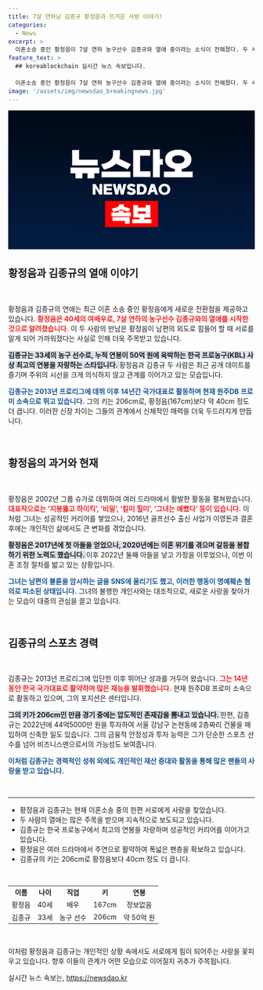 ```yaml
---
title: 7살 연하남 김종규 황정음과 뜨거운 사랑 이야기!
categories:
  - News
excerpt: >
  이혼소송 중인 황정음이 7살 연하 농구선수 김종규와 열애 중이라는 소식이 전해졌다. 두 사람은 공개 데이트를 즐기며 사랑을 키우고 있어 화제를 모으고 있다.
feature_text: >
  ## koreablockchain 실시간 뉴스 속보입니다.

  이혼소송 중인 황정음이 7살 연하 농구선수 김종규와 열애 중이라는 소식이 전해졌다. 두 사람은 공개 데이트를 즐기며 사랑을 키우고 있어 화제를 모으고 있다.
image: '/assets/img/newsdao_breakingnews.jpg'
---
```


<p><img src="/assets/img/newsdao_breakingnews.jpg" alt="koreablockchain 속보" /></p>

<h2 data-ke-size="size26">황정음과 김종규의 열애 이야기</h2>

<p data-ke-size="size16">&nbsp;</p>

<p>황정음과 김종규의 연애는 최근 이혼 소송 중인 황정음에게 새로운 전환점을 제공하고 있습니다. <b><span style="color: #ee2323;">황정음은 40세의 여배우로, 7살 연하의 농구선수 김종규와의 열애를 시작한 것으로 알려졌습니다.</span></b> 이 두 사람의 만남은 황정음이 남편의 외도로 힘들어 할 때 서로를 알게 되어 가까워졌다는 사실로 인해 더욱 주목받고 있습니다. </p>

<p><b><span style="background-color: #21538527;">김종규는 33세의 농구 선수로, 누적 연봉이 50억 원에 육박하는 한국 프로농구(KBL) 사상 최고의 연봉을 자랑하는 스타입니다. </span></b> 황정음과 김종규 두 사람은 최근 공개 데이트를 즐기며 주위의 시선을 크게 의식하지 않고 관계를 이어가고 있는 모습입니다. </p>

<p><b><span style="color: #1a5490;">김종규는 2013년 프로리그에 데뷔 이후 14년간 국가대표로 활동하며 현재 원주DB 프로미 소속으로 뛰고 있습니다.</span></b> 그의 키는 206cm로, 황정음(167cm)보다 약 40cm 정도 더 큽니다. 이러한 신장 차이는 그들의 관계에서 신체적인 매력을 더욱 두드러지게 만듭니다.</p>

<p data-ke-size="size16">&nbsp;</p>

<h2 data-ke-size="size26">황정음의 과거와 현재</h2>

<p data-ke-size="size16">&nbsp;</p>

<p>황정음은 2002년 그룹 슈가로 데뷔하여 여러 드라마에서 활발한 활동을 펼쳐왔습니다. <b><span style="color: #ee2323;">대표작으로는 ‘지붕뚫고 하이킥’, ‘비밀’, ‘킬미 힐미’, ‘그녀는 예뻤다’ 등이 있습니다.</span></b> 이처럼 그녀는 성공적인 커리어를 쌓았으나, 2016년 골프선수 출신 사업가 이영돈과 결혼 후에는 개인적인 삶에서도 큰 변화를 겪었습니다. </p>

<p><b><span style="background-color: #21538527;">황정음은 2017년에 첫 아들을 얻었으나, 2020년에는 이혼 위기를 겪으며 갈등을 봉합하기 위한 노력도 했습니다. </span></b> 이후 2022년 둘째 아들을 낳고 가정을 이루었으나, 이번 이혼 조정 절차를 밟고 있는 상황입니다. </p>

<p><b><span style="color: #1a5490;">그녀는 남편의 불륜을 암시하는 글을 SNS에 올리기도 했고, 이러한 행동이 명예훼손 혐의로 피소된 상태입니다.</span></b> 그녀의 불행한 개인사와는 대조적으로, 새로운 사랑을 찾아가는 모습이 대중의 관심을 끌고 있습니다.</p>

<p data-ke-size="size16">&nbsp;</p>

<h2 data-ke-size="size26">김종규의 스포츠 경력</h2>

<p data-ke-size="size16">&nbsp;</p>

<p>김종규는 2013년 프로리그에 입단한 이후 뛰어난 성과를 거두어 왔습니다. <b><span style="color: #ee2323;">그는 14년 동안 한국 국가대표로 활약하며 많은 재능을 발휘했습니다.</span></b> 현재 원주DB 프로미 소속으로 활동하고 있으며, 그의 포지션은 센터입니다. </p>

<p><b><span style="background-color: #21538527;">그의 키가 206cm인 만큼 경기 중에는 압도적인 존재감을 뽐내고 있습니다. </span></b> 한편, 김종규는 2022년에 44억5000만 원을 투자하여 서울 강남구 논현동에 2층짜리 건물을 매입하여 신축한 일도 있습니다. 그의 금융적 안정성과 투자 능력은 그가 단순한 스포츠 선수를 넘어 비즈니스맨으로서의 가능성도 보여줍니다.</p>

<p><b><span style="color: #1a5490;">이처럼 김종규는 경력적인 성취 외에도 개인적인 재산 증대와 활동을 통해 많은 팬들의 사랑을 받고 있습니다.</span></b> </p>

<p data-ke-size="size16">&nbsp;</p>

<hr>

<ul>
<li>황정음과 김종규는 현재 이혼소송 중의 한편 서로에게 사랑을 찾았습니다.</li>
<li>두 사람의 열애는 많은 주목을 받으며 지속적으로 보도되고 있습니다.</li>
<li>김종규는 한국 프로농구에서 최고의 연봉을 자랑하며 성공적인 커리어를 이어가고 있습니다.</li>
<li>황정음은 여러 드라마에서 주연으로 활약하여 폭넓은 팬층을 확보하고 있습니다.</li>
<li>김종규의 키는 206cm로 황정음보다 40cm 정도 더 큽니다.</li>
</ul>

<p data-ke-size="size16">&nbsp;</p> 

<table>
<tr>
<td style="text-align: center; height: 17px;"><b>이름</b></td>
<td style="text-align: center; height: 17px;"><b>나이</b></td>
<td style="text-align: center; height: 17px;"><b>직업</b></td>
<td style="text-align: center; height: 17px;"><b>키</b></td>
<td style="text-align: center; height: 17px;"><b>연봉</b></td>
</tr>
<tr>
<td style="text-align: center; height: 17px;">황정음</td>
<td style="text-align: center; height: 17px;">40세</td>
<td style="text-align: center; height: 17px;">배우</td>
<td style="text-align: center; height: 17px;">167cm</td>
<td style="text-align: center; height: 17px;">정보없음</td>
</tr>
<tr>
<td style="text-align: center; height: 17px;">김종규</td>
<td style="text-align: center; height: 17px;">33세</td>
<td style="text-align: center; height: 17px;">농구 선수</td>
<td style="text-align: center; height: 17px;">206cm</td>
<td style="text-align: center; height: 17px;">약 50억 원</td>
</tr>
</table> 

<p data-ke-size="size16">&nbsp;</p> 

<p>이처럼 황정음과 김종규는 개인적인 상황 속에서도 서로에게 힘이 되어주는 사랑을 꽃피우고 있습니다. 향후 이들의 관계가 어떤 모습으로 이어질지 귀추가 주목됩니다.</p>
실시간 뉴스 속보는, <a href="https://newsdao.kr" rel="dofollow">https://newsdao.kr</a>


